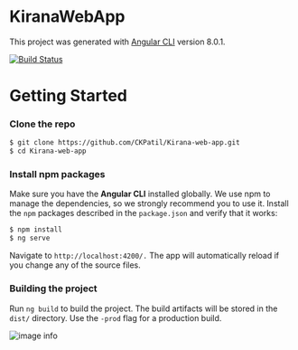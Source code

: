 # KiranaWebApp

This project was generated with [Angular CLI](https://github.com/angular/angular-cli) version 8.0.1.

[![Build Status](https://travis-ci.org/joemccann/dillinger.svg?branch=master)](http://kiranamysore.com/)
# Getting Started
### Clone the repo

```sh
$ git clone https://github.com/CKPatil/Kirana-web-app.git
$ cd Kirana-web-app
```

### Install npm packages

Make sure you have the **Angular CLI** installed globally. We use npm to manage the dependencies, so we strongly recommend you to use it.
Install the `npm` packages described in the `package.json` and verify that it works:

```sh
$ npm install 
$ ng serve
```

Navigate to `http://localhost:4200/.` The app will automatically reload if you change any of the source files.

### Building the project
Run `ng build` to build the project. The build artifacts will be stored in the `dist/` directory. Use the `-prod` flag for a production build.


![image info](assets/dataflow.png)
